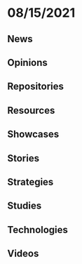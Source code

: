 # 08/15/2021

## News

## Opinions

## Repositories

## Resources

## Showcases

## Stories

## Strategies

## Studies

## Technologies

## Videos
